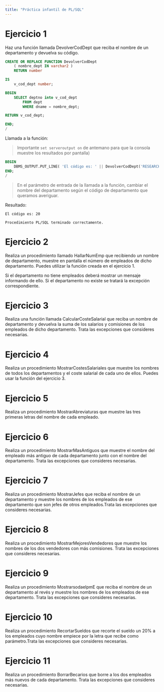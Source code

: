 ```yaml
---
title: "Práctica infantil de PL/SQL"
---
```


# Ejercicio 1

Haz una función llamada DevolverCodDept que reciba el nombre de un departamento y devuelva su código.

```sql
CREATE OR REPLACE FUNCTION DevolverCodDept
    ( nombre_dept IN varchar2 )
    RETURN number

IS  
    v_cod_dept number;  

BEGIN  
    SELECT deptno into v_cod_dept   
        FROM dept 
        WHERE dname = nombre_dept;

RETURN v_cod_dept;

END;
/
```

Llamada a la función:

> Importante `set serveroutput on` de antemano para que la consola muestre los resultados por pantalla)

```sql
BEGIN
    DBMS_OUTPUT.PUT_LINE( 'El código es: ' || DevolverCodDept('RESEARCH') );
END;
/
```

> En el parámetro de entrada de la llamada a la función, cambiar el nombre del departamento según el código de departamento que queramos averiguar.

Resultado:

```
El código es: 20

Procedimiento PL/SQL terminado correctamente.
```


























# Ejercicio 2

Realiza un procedimiento llamado HallarNumEmp que recibiendo un nombre de departamento, muestre en pantalla el número de empleados de dicho departamento. Puedes utilizar la función creada en el ejercicio 1.

Si el departamento no tiene empleados deberá mostrar un mensaje informando de ello. Si el departamento no existe se tratará la excepción correspondiente.

# Ejercicio 3

Realiza una función llamada CalcularCosteSalarial que reciba un nombre de departamento y devuelva la suma de los salarios y comisiones de los empleados de dicho departamento. Trata las excepciones que consideres necesarias.

# Ejercicio 4

Realiza un procedimiento MostrarCostesSalariales que muestre los nombres de todos los departamentos y el coste salarial de cada uno de ellos. Puedes usar la función del ejercicio 3.

# Ejercicio 5

Realiza un procedimiento MostrarAbreviaturas que muestre las tres primeras letras del nombre de cada empleado.

# Ejercicio 6

Realiza un procedimiento MostrarMasAntiguos que muestre el nombre del empleado más antiguo de cada departamento junto con el nombre del departamento. Trata las excepciones que consideres necesarias.

# Ejercicio 7

Realiza un procedimiento MostrarJefes que reciba el nombre de un departamento y muestre los nombres de los empleados de ese departamento que son jefes de otros empleados.Trata las excepciones que consideres necesarias.

# Ejercicio 8

Realiza un procedimiento MostrarMejoresVendedores que muestre los nombres de los dos vendedores con más comisiones. Trata las excepciones que consideres necesarias.

# Ejercicio 9

Realiza un procedimiento MostrarsodaelpmE que reciba el nombre de un departamento al revés y muestre los nombres de los empleados de ese departamento. Trata las excepciones que consideres necesarias.

# Ejercicio 10

Realiza un procedimiento RecortarSueldos que recorte el sueldo un 20% a los empleados cuyo nombre empiece por la letra que recibe como parámetro.Trata las excepciones que consideres necesarias.

# Ejercicio 11

Realiza un procedimiento BorrarBecarios que borre a los dos empleados más nuevos de cada departamento. Trata las excepciones que consideres necesarias.


